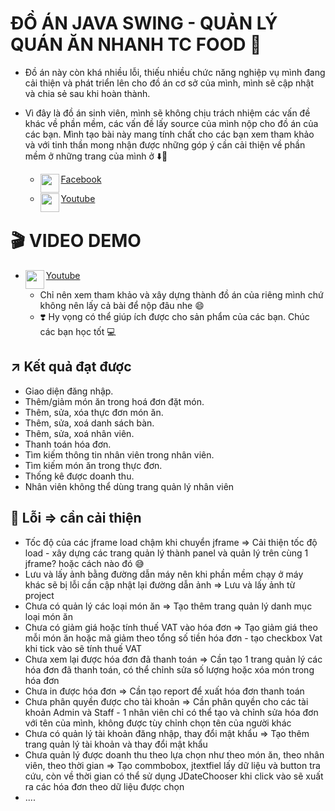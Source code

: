 # ĐỒ ÁN JAVA SWING - QUẢN LÝ QUÁN ĂN NHANH TC FOOD 🥘

- Đồ án này còn khá nhiều lỗi, thiếu nhiều chức năng nghiệp vụ mình đang cải thiện và phát triển lên cho đồ án cơ sở của mình, mình sẽ cập nhật và chia sẻ sau khi hoàn thành.
- Vì đây là đồ án sinh viên, mình sẽ không chịu trách nhiệm các vấn đề khác về phần mềm, các vấn đề lấy source của mình nộp cho đồ án của các bạn. Mình tạo bài này mang tính chất cho các bạn xem tham khảo và với tinh thần mong nhận được những góp ý cần cải thiện về phần mềm ở những trang của mình ở ⬇️🤡

  * <a href="https://www.facebook.com/congnghethongtingt"><img align="left" width="30" height="30" 
src="https://github.com/giathanh2512/giathanh2512/blob/main/Photos/facebook_36px.png?raw=true">Facebook</a>

  * <a href="https://www.youtube.com/channel/UCa52u55QtvEZuhcv1JFidFA"><img align="left" width="30" height="30" src="https://github.com/giathanh2512/giathanh2512/blob/main/Photos/YouTube_36px.png?raw=true">Youtube</a>
 
# 🎬 VIDEO DEMO

  - <a href="https://www.youtube.com/watch?v=qi8mlyk14ds"><img align="left" width="30" height="30" src="https://github.com/giathanh2512/giathanh2512/blob/main/Photos/YouTube_36px.png?raw=true">Youtube</a>
 
    * Chỉ nên xem tham khảo và xây dựng thành đồ án của riêng mình chứ không nên lấy cả bài để nộp đâu nhe 😄
    *  ❣️ Hy vọng có thể giúp ích được cho sản phẩm của các bạn. Chúc các bạn học tốt 💻
## ↗️ Kết quả đạt được
-	Giao diện đăng nhập.
-	Thêm/giảm món ăn trong hoá đơn đặt món.
-	Thêm, sửa, xóa thực đơn món ăn.
-	Thêm, sửa, xoá danh sách bàn.
-	Thêm, sửa, xoá nhân viên.
-	Thanh toán hóa đơn. 
-	Tìm kiếm thông tin nhân viên trong nhân viên.
-	Tìm kiếm món ăn trong thực đơn.
-	Thống kê được doanh thu.
-	Nhân viên không thể dùng trang quản lý nhân viên

## 👿 Lỗi => cần cải thiện
- Tốc độ của các jframe load chậm khi chuyển jframe => Cải thiện tốc độ load - xây dựng các trang quản lý thành panel và quản lý trên cùng 1 jframe? hoặc cách nào đó 😅
-	Lưu và lấy ảnh bằng đường dẫn máy nên khi phần mềm chạy ở máy khác sẽ bị lỗi cần cập nhật lại đường dẫn ảnh => Lưu và lấy ảnh từ project
-	Chưa có quản lý các loại món ăn => Tạo thêm trang quản lý danh mục loại món ăn
-	Chưa có giảm giá hoặc tính thuế VAT vào hóa đơn => Tạo giảm giá theo mỗi món ăn hoặc mã giảm theo tổng số tiền hóa đơn - tạo checkbox Vat khi tick vào sẽ tính thuế VAT
-	Chưa xem lại được hóa đơn đã thanh toán => Cần tạo 1 trang quản lý các hóa đơn đã thanh toán, có thể chỉnh sửa số lượng hoặc xóa món trong hóa đơn
-	Chưa in được hóa đơn => Cần tạo report để xuất hóa đơn thanh toán
-	Chưa phân quyền được cho tài khoản => Cần phân quyền cho các tài khoản Admin và Staff - 1 nhân viên chỉ có thể tạo và chỉnh sửa hóa đơn với tên của mình, không được tùy chỉnh chọn tên của người khác
-	Chưa có quản lý tài khoản đăng nhập, thay đổi mật khẩu => Tạo thêm trang quản lý tài khoản và thay đổi mật khẩu
-	Chưa quản lý được doanh thu theo lựa chọn như theo món ăn, theo nhân viên, theo thời gian => Tạo commbobox, jtextfiel lấy dữ liệu và button tra cứu, còn về thời gian có thể sử dụng JDateChooser khi click vào sẽ xuất ra các hóa đơn theo dữ liệu được chọn
-	....
